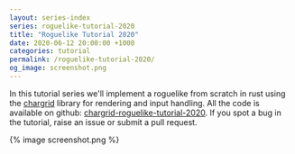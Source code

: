 ```yaml
---
layout: series-index
series: roguelike-tutorial-2020
title: "Roguelike Tutorial 2020"
date: 2020-06-12 20:00:00 +1000
categories: tutorial
permalink: /roguelike-tutorial-2020/
og_image: screenshot.png
---
```


In this tutorial series we'll implement a roguelike from scratch in rust
using the [chargrid](https://crates.io/crates/chargrid) library for
rendering and input handling. All the code is available on github: [chargrid-roguelike-tutorial-2020](https://github.com/gridbugs/chargrid-roguelike-tutorial-2020).
If you spot a bug in the tutorial, raise an issue or submit a pull request.

{% image screenshot.png %}

